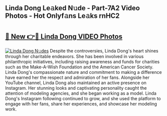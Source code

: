 ## Linda Dong Le𝚊ked N𝚞de - Part-7A2 Video Photos - Hot Onlyf𝚊ns Le𝚊ks rnHC2

# <h2><a href="http://ab3103.deff.icu/?id=Linda+Dong">🔗 New 👉🔴 Linda Dong VIDEO Photos</a></h2>

[![Linda Dong N𝚞des](https://i.imgur.com/rIISA9y.gif)](http://ab3103.deff.icu/?id=Linda+Dong)
Despite the controversies, Linda Dong's heart shines through her charitable endeavors. She has been involved in various philanthropic initiatives, including raising awareness and funds for charities such as the Make-A-Wish Foundation and the American Cancer Society. Linda Dong's compassionate nature and commitment to making a difference have earned her the respect and admiration of her fans. Alongside her YouTube channel, Linda Dong also maintained an active presence on Instagram. Her stunning looks and captivating personality caught the attention of modeling agencies, and she began working as a model. Linda Dong's Instagram following continued to grow, and she used the platform to engage with her fans, share her experiences, and showcase her modeling work.
